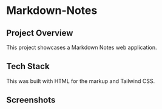 # Markdown-Notes
## Project Overview 
This project showcases a Markdown Notes web application.
## Tech Stack
This was built with HTML for the markup and Tailwind CSS.
## Screenshots 